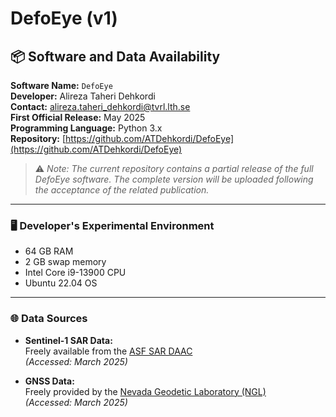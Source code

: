 # DefoEye (v1)

## 📦 Software and Data Availability

**Software Name:** `DefoEye`  
**Developer:** Alireza Taheri Dehkordi  
**Contact:** [alireza.taheri_dehkordi@tvrl.lth.se](mailto:alireza.taheri_dehkordi@tvrl.lth.se)  
**First Official Release:** May 2025  
**Programming Language:** Python 3.x  
**Repository:** [https://github.com/ATDehkordi/DefoEye](https://github.com/ATDehkordi/DefoEye)  

> ⚠️ *Note: The current repository contains a partial release of the full DefoEye software. The complete version will be uploaded following the acceptance of the related publication.*

---

### 🖥️ Developer's Experimental Environment
- 64 GB RAM  
- 2 GB swap memory  
- Intel Core i9-13900 CPU  
- Ubuntu 22.04 OS  

---

### 🌐 Data Sources
- **Sentinel-1 SAR Data:**  
  Freely available from the [ASF SAR DAAC](https://asf.alaska.edu/asfsardaac/)  
  *(Accessed: March 2025)*

- **GNSS Data:**  
  Freely provided by the [Nevada Geodetic Laboratory (NGL)](https://geodesy.unr.edu/)  
  *(Accessed: March 2025)*
